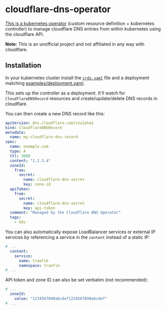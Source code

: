 # cloudflare-dns-operator

[This is a kubernetes operator](https://kubernetes.io/docs/concepts/extend-kubernetes/operator/) (custom resource definition + kubernetes controller) to manage cloudflare DNS entries from within kubernetes using the cloudflare API.

__Note:__ This is an unofficial project and not affiliated in any way with cloudflare.

## Installation

In your kubernetes cluster install the [`crds.yaml`](./crds.yaml) file and a deployment matching [examples/deployment.yaml](./examples/deployment.yaml).

This sets up the controller as a deployment. It'll watch for `CloudflareDNSRecord` resources and create/update/delete DNS records in cloudflare.

You can then create a new DNS record like this:

``` yaml
apiVersion: dns.cloudflare.com/v1alpha1
kind: CloudflareDNSRecord
metadata:
  name: my-cloudflare-dns-record
spec:
  name: example.com
  type: A
  ttl: 3600
  content: "1.2.3.4"
  zoneId:
    from:
      secret:
        name: cloudflare-dns-secret
        key: zone-id
  apiToken:
    from:
      secret:
        name: cloudflare-dns-secret
        key: api-token
  comment: "Managed by the Cloudflare DNS Operator"
  tags:
    - k8s
```

You can also automatically expose LoadBalancer services or external IP services by referencing a service in the `content` instead of a static IP:

``` yaml
# ...
  content:
    service:
      name: traefik
      namespace: traefik
# ...
```

API token and zone ID can also be set verbatim (not recommended):

``` yaml
# ...
  zoneId:
    value: "1234567890abcdef1234567890abcdef"
# ...
```

